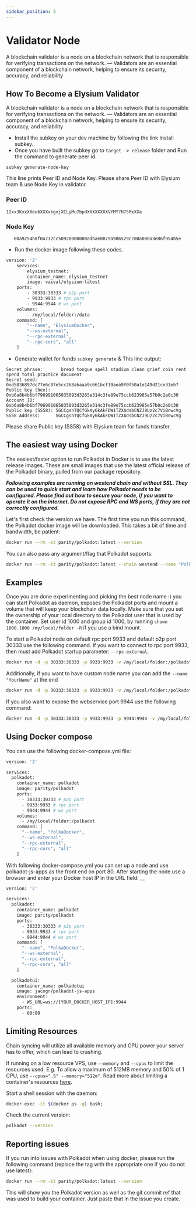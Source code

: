 ```yaml
---
sidebar_position: 5
---
```


# Validator Node

A blockchain validator is a node on a blockchain network that is responsible for verifying transactions on the network.
— Validators are an essential component of a blockchain network, helping to ensure its security, accuracy, and
reliability

## How To Become a Elysium Validator

A blockchain validator is a node on a blockchain network that is responsible for verifying transactions on the network.
— Validators are an essential component of a blockchain network, helping to ensure its security, accuracy, and
reliability

- Install the subkey on your dev machine by following the link Install subkey.
- Once you have built the subkey go to `target -> release` folder and Run the command to generate peer id.

```
subkey generate-node-key
```

This line prints Peer ID and Node Key. Please share Peer ID with Elysium team & use Node Key in validator.

### Peer ID

```12xx3KxxXXeu6XXXxkgxjXCLyMu7bpdXXXXXXXXVYMY7H75MxXXa```

### Node Key

```    00a9254b8f0a732cc50920000000adbae0079a986529cc00a080a3e86f954b5e    ```

- Run the docker image following these codes.

```dockerfile
version: '2'
    services:
        elysium_testnet:
        container_name: elysium_testnet
        image: vaival/elysium:latest
    ports:
        - 30333:30333 # p2p port
        - 9933:9933 # rpc port
        - 9944:9944 # ws port
    volumes:
        - /my/local/folder:/data
    command: [
        "--name", "ElysiumDocker",
        "--ws-external",
        "--rpc-external",
        "--rpc-cors", "all"
    ]
```

- Generate wallet for funds `subkey generate` & This line output:

```
Secret phrase:       bread tongue spell stadium clean grief coin rent spend total practice document
Secret seed:       0xd5836897dc77e6c87e5cc268abaaa9c661bcf19aea9f0f50a1e149d21ce31eb7
Public key (hex):  0xb6a8b4b6bf796991065035093d3265e314c3fe89e75ccb623985e57b0c2e0c30
Account ID:       0xb6a8b4b6bf796991065035093d3265e314c3fe89e75ccb623985e57b0c2e0c30
Public key (SS58): 5GCCgshTQCfGkXy6kAkFDW1TZXAdsbCNZJ9Uz2c7ViBnwcVg
SS58 Address:      5GCCgshTQCfGkXy6kAkFDW1TZXAdsbCNZJ9Uz2c7ViBnwcVg
```

Please share Public key (SS58) with Elysium team for funds transfer.

## The easiest way using Docker

The easiest/faster option to run Polkadot in Docker is to use the latest release images. These are small images that use
the latest official release of the Polkadot binary, pulled from our package repository.

**_Following examples are running on westend chain and without SSL. They can be used to quick start and learn how
Polkadot needs to be configured. Please find out how to secure your node, if you want to operate it on the internet. Do
not expose RPC and WS ports, if they are not correctly configured._**

Let's first check the version we have. The first time you run this command, the Polkadot docker image will be
downloaded. This takes a bit of time and bandwidth, be patient:

```bash
docker run --rm -it parity/polkadot:latest --version
```

You can also pass any argument/flag that Polkadot supports:

```bash
docker run --rm -it parity/polkadot:latest --chain westend --name "PolkaDocker"
```

## Examples

Once you are done experimenting and picking the best node name :) you can start Polkadot as daemon, exposes the Polkadot
ports and mount a volume that will keep your blockchain data locally. Make sure that you set the ownership of your local
directory to the Polkadot user that is used by the container. Set user id 1000 and group id 1000, by
running `chown 1000.1000 /my/local/folder -R` if you use a bind mount.

To start a Polkadot node on default rpc port 9933 and default p2p port 30333 use the following command. If you want to
connect to rpc port 9933, then must add Polkadot startup parameter: `--rpc-external`.

```bash
docker run -d -p 30333:30333 -p 9933:9933 -v /my/local/folder:/polkadot parity/polkadot:latest --chain westend --rpc-external --rpc-cors all
```

Additionally, if you want to have custom node name you can add the `--name "YourName"` at the end

```bash
docker run -d -p 30333:30333 -p 9933:9933 -v /my/local/folder:/polkadot parity/polkadot:latest --chain westend --rpc-external --rpc-cors all --name "PolkaDocker"
```

If you also want to expose the webservice port 9944 use the following command:

```bash
docker run -d -p 30333:30333 -p 9933:9933 -p 9944:9944 -v /my/local/folder:/polkadot parity/polkadot:latest --chain westend --ws-external --rpc-external --rpc-cors all --name "PolkaDocker"
```

## Using Docker compose

You can use the following docker-compose.yml file:

```dockerfile
version: '2'

services:
  polkadot:
    container_name: polkadot
    image: parity/polkadot
    ports:
      - 30333:30333 # p2p port
      - 9933:9933 # rpc port
      - 9944:9944 # ws port
    volumes:
      - /my/local/folder:/polkadot
    command: [
      "--name", "PolkaDocker",
      "--ws-external",
      "--rpc-external",
      "--rpc-cors", "all"
    ]
```

With following docker-compose.yml you can set up a node and use polkadot-js-apps as the front end on port 80. After
starting the node use a browser and enter your Docker host IP in the URL field: __

```dockerfile
version: '2'

services:
  polkadot:
    container_name: polkadot
    image: parity/polkadot
    ports:
      - 30333:30333 # p2p port
      - 9933:9933 # rpc port
      - 9944:9944 # ws port
    command: [
      "--name", "PolkaDocker",
      "--ws-external",
      "--rpc-external",
      "--rpc-cors", "all"
    ]

  polkadotui:
    container_name: polkadotui
    image: jacogr/polkadot-js-apps
    environment:
      - WS_URL=ws://[YOUR_DOCKER_HOST_IP]:9944
    ports:
      - 80:80
```

## Limiting Resources

Chain syncing will utilize all available memory and CPU power your server has to offer, which can lead to crashing.

If running on a low resource VPS, use `--memory` and `--cpus` to limit the resources used. E.g. To allow a maximum of
512MB memory and 50% of 1 CPU, use `--cpus=".5" --memory="512m"`. Read more about limiting a container's
resources [here](https://docs.docker.com/config/containers/resource_constraints).

Start a shell session with the daemon:

```bash
docker exec -it $(docker ps -q) bash;
```

Check the current version:

```bash
polkadot --version
```

## Reporting issues

If you run into issues with Polkadot when using docker, please run the following command
(replace the tag with the appropriate one if you do not use latest):

```bash
docker run --rm -it parity/polkadot:latest --version
```

This will show you the Polkadot version as well as the git commit ref that was used to build your container.
Just paste that in the issue you create.